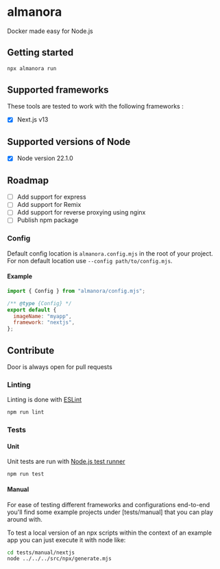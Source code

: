# almanora

Docker made easy for Node.js

## Getting started

```sh
npx almanora run
```

## Supported frameworks

These tools are tested to work with the following frameworks :

- [x] Next.js v13

## Supported versions of Node

- [x] Node version 22.1.0

## Roadmap

- [ ] Add support for express
- [ ] Add support for Remix
- [ ] Add support for reverse proxying using nginx
- [ ] Publish npm package

### Config

Default config location is `almanora.config.mjs` in the root of your project. For non default location use `--config path/to/config.mjs`.

#### Example

```js
import { Config } from "almanora/config.mjs";

/** @type {Config} */
export default {
  imageName: "myapp",
  framework: "nextjs",
};
```

## Contribute

Door is always open for pull requests

### Linting

Linting is done with [ESLint](https://eslint.org)

```sh
npm run lint
```

### Tests

#### Unit

Unit tests are run with [Node.js test runner](https://nodejs.org/api/test.html)

```
npm run test
```

#### Manual

For ease of testing different frameworks and configurations end-to-end you'll find some example projects under [tests/manual] that you can play around with.

To test a local version of an npx scripts within the context of an example app you can just execute it with node like:

```sh
cd tests/manual/nextjs
node ../../../src/npx/generate.mjs
```
